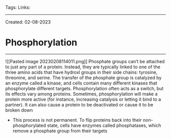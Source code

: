 Tags:
Links: 

---
Created: 02-08-2023
# Phosphorylation
---
![[Pasted image 20230208114011.png]]
Phosphate groups can’t be attached to just any part of a protein. Instead, they are typically linked to one of the three amino acids that have hydroxl groups in their side chains: tyrosine, threonine, and serine. The transfer of the phosphate group is catalyzed by an enzyme called a kinase, and cells contain many different kinases that phosphorylate different targets. Phosphorylation often acts as a switch, but its effects vary among proteins. Sometimes, phosphorylation will make a protein more active (for instance, increasing catalysis or letting it bind to a partner). It can also cause a protein to be deactivated or cause it to be broken down
- This process is not permanent. To flip proteins back into their non-phosphorylated state, cells have enzymes called phosphatases, which remove a phosphate group from their targets